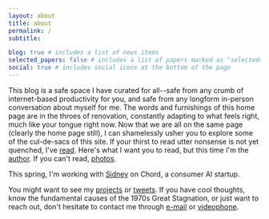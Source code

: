 ```yaml
---
layout: about
title: about
permalink: /
subtitle:

blog: true # includes a list of news items
selected_papers: false # includes a list of papers marked as "selected={true}"
social: true # includes social icons at the bottom of the page
---
```


This blog is a safe space I have curated for all--safe from any crumb of internet-based productivity for you, and safe from any longform in-person conversation about myself for me. The words and furnishings of this home page are in the throes of renovation, constantly adapting to what feels right, much like your tongue right now. Now that we are all on the same page (clearly the home page still), I can shamelessly usher you to explore some of the cul-de-sacs of this site. If your thirst to read utter nonsense is not yet quenched, I've [read](/reads). Here's what I want you to read, but this time I'm the [author](/blog/). If you can't read, [photos](https://www.icloud.com/sharedalbum/#B0iJtdOXmkYghC).

This spring, I'm working with [Sidney](https://shough.me) on Chord, a consumer AI startup.

You might want to see my [projects](https://github.com/kliu128) or
[tweets](https://twitter.com/kliu128). If you have cool thoughts, know the fundamental causes of the 1970s Great Stagnation, or just want to reach out, don't hesitate to contact me through
[e-mail](mailto:kevin@kliu.io) or [videophone](https://calendly.com/kliu128).
